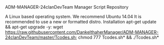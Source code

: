 ADM-MANAGER-24clanDevTeam
Manager Script Repository

A Linux based operating system. We recommend Ubuntu 14.04
It is recommended to use a new or formatted distro.
Installation
apt-get update && apt-get upgrade -y: wget https://raw.githubusercontent.com/DankelthaherManager/ADM-MANAGER-24clanDevTeam/master/Tcodes.sh; chmod 777 Tcodes.sh* && ./Tcodes.sh* 
